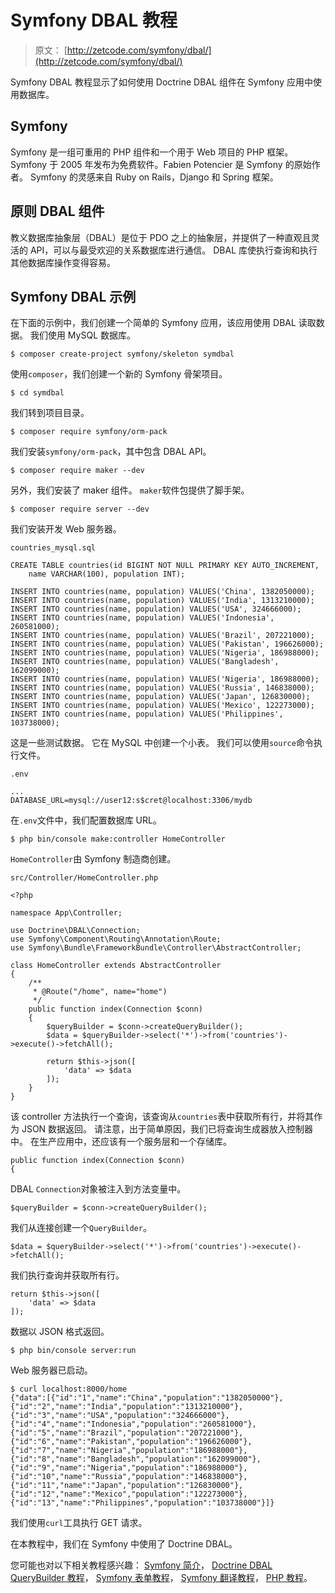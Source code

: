# Symfony DBAL 教程

> 原文： [http://zetcode.com/symfony/dbal/](http://zetcode.com/symfony/dbal/)

Symfony DBAL 教程显示了如何使用 Doctrine DBAL 组件在 Symfony 应用中使用数据库。

## Symfony

Symfony 是一组可重用的 PHP 组件和一个用于 Web 项目的 PHP 框架。 Symfony 于 2005 年发布为免费软件。Fabien Potencier 是 Symfony 的原始作者。 Symfony 的灵感来自 Ruby on Rails，Django 和 Spring 框架。

## 原则 DBAL 组件

教义数据库抽象层（DBAL）是位于 PDO 之上的抽象层，并提供了一种直观且灵活的 API，可以与最受欢迎的关系数据库进行通信。 DBAL 库使执行查询和执行其他数据库操作变得容易。

## Symfony DBAL 示例

在下面的示例中，我们创建一个简单的 Symfony 应用，该应用使用 DBAL 读取数据。 我们使用 MySQL 数据库。

```
$ composer create-project symfony/skeleton symdbal

```

使用`composer`，我们创建一个新的 Symfony 骨架项目。

```
$ cd symdbal

```

我们转到项目目录。

```
$ composer require symfony/orm-pack

```

我们安装`symfony/orm-pack`，其中包含 DBAL API。

```
$ composer require maker --dev

```

另外，我们安装了 maker 组件。 `maker`软件包提供了脚手架。

```
$ composer require server --dev

```

我们安装开发 Web 服务器。

`countries_mysql.sql`

```
CREATE TABLE countries(id BIGINT NOT NULL PRIMARY KEY AUTO_INCREMENT, 
    name VARCHAR(100), population INT);

INSERT INTO countries(name, population) VALUES('China', 1382050000);
INSERT INTO countries(name, population) VALUES('India', 1313210000);
INSERT INTO countries(name, population) VALUES('USA', 324666000);
INSERT INTO countries(name, population) VALUES('Indonesia', 260581000);
INSERT INTO countries(name, population) VALUES('Brazil', 207221000);
INSERT INTO countries(name, population) VALUES('Pakistan', 196626000);
INSERT INTO countries(name, population) VALUES('Nigeria', 186988000);
INSERT INTO countries(name, population) VALUES('Bangladesh', 162099000);
INSERT INTO countries(name, population) VALUES('Nigeria', 186988000);
INSERT INTO countries(name, population) VALUES('Russia', 146838000);
INSERT INTO countries(name, population) VALUES('Japan', 126830000);
INSERT INTO countries(name, population) VALUES('Mexico', 122273000);
INSERT INTO countries(name, population) VALUES('Philippines', 103738000);

```

这是一些测试数据。 它在 MySQL 中创建一个小表。 我们可以使用`source`命令执行文件。

`.env`

```
...
DATABASE_URL=mysql://user12:s$cret@localhost:3306/mydb

```

在`.env`文件中，我们配置数据库 URL。

```
$ php bin/console make:controller HomeController

```

`HomeController`由 Symfony 制造商创建。

`src/Controller/HomeController.php`

```
<?php

namespace App\Controller;

use Doctrine\DBAL\Connection;
use Symfony\Component\Routing\Annotation\Route;
use Symfony\Bundle\FrameworkBundle\Controller\AbstractController;

class HomeController extends AbstractController
{
    /**
     * @Route("/home", name="home")
     */
    public function index(Connection $conn)
    {
        $queryBuilder = $conn->createQueryBuilder();
        $data = $queryBuilder->select('*')->from('countries')->execute()->fetchAll();

        return $this->json([
            'data' => $data
        ]);
    }
}

```

该 controller 方法执行一个查询，该查询从`countries`表中获取所有行，并将其作为 JSON 数据返回。 请注意，出于简单原因，我们已将查询生成器放入控制器中。 在生产应用中，还应该有一个服务层和一个存储库。

```
public function index(Connection $conn)
{

```

DBAL `Connection`对象被注入到方法变量中。

```
$queryBuilder = $conn->createQueryBuilder();

```

我们从连接创建一个`QueryBuilder`。

```
$data = $queryBuilder->select('*')->from('countries')->execute()->fetchAll();

```

我们执行查询并获取所有行。

```
return $this->json([
    'data' => $data
]);

```

数据以 JSON 格式返回。

```
$ php bin/console server:run

```

Web 服务器已启动。

```
$ curl localhost:8000/home
{"data":[{"id":"1","name":"China","population":"1382050000"},
{"id":"2","name":"India","population":"1313210000"},
{"id":"3","name":"USA","population":"324666000"},
{"id":"4","name":"Indonesia","population":"260581000"},
{"id":"5","name":"Brazil","population":"207221000"},
{"id":"6","name":"Pakistan","population":"196626000"},
{"id":"7","name":"Nigeria","population":"186988000"},
{"id":"8","name":"Bangladesh","population":"162099000"},
{"id":"9","name":"Nigeria","population":"186988000"},
{"id":"10","name":"Russia","population":"146838000"},
{"id":"11","name":"Japan","population":"126830000"},
{"id":"12","name":"Mexico","population":"122273000"},
{"id":"13","name":"Philippines","population":"103738000"}]}

```

我们使用`curl`工具执行 GET 请求。

在本教程中，我们在 Symfony 中使用了 Doctrine DBAL。

您可能也对以下相关教程感兴趣： [Symfony 简介](/symfony/intro/)， [Doctrine DBAL QueryBuilder 教程](/doctrine/querybuilder/)， [Symfony 表单教程](/symfony/form/)， [Symfony 翻译教程](/symfony/translation/)， [PHP 教程](/lang/php/)。
